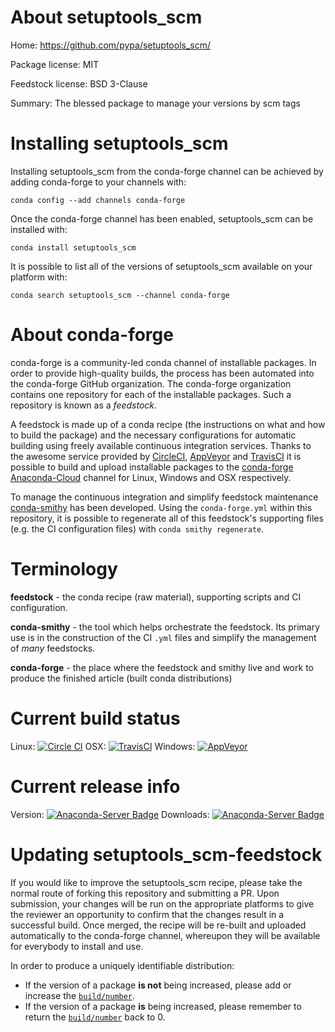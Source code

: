 About setuptools_scm
====================

Home: https://github.com/pypa/setuptools_scm/

Package license: MIT

Feedstock license: BSD 3-Clause

Summary: The blessed package to manage your versions by scm tags



Installing setuptools_scm
=========================

Installing setuptools_scm from the conda-forge channel can be achieved by adding conda-forge to your channels with:

```
conda config --add channels conda-forge
```

Once the conda-forge channel has been enabled, setuptools_scm can be installed with:

```
conda install setuptools_scm
```

It is possible to list all of the versions of setuptools_scm available on your platform with:

```
conda search setuptools_scm --channel conda-forge
```


About conda-forge
=================

conda-forge is a community-led conda channel of installable packages.
In order to provide high-quality builds, the process has been automated into the
conda-forge GitHub organization. The conda-forge organization contains one repository 
for each of the installable packages. Such a repository is known as a *feedstock*.

A feedstock is made up of a conda recipe (the instructions on what and how to build
the package) and the necessary configurations for automatic building using freely
available continuous integration services. Thanks to the awesome service provided by
[CircleCI](https://circleci.com/), [AppVeyor](http://www.appveyor.com/)
and [TravisCI](https://travis-ci.org/) it is possible to build and upload installable
packages to the [conda-forge](https://anaconda.org/conda-forge)
[Anaconda-Cloud](http://docs.anaconda.org/) channel for Linux, Windows and OSX respectively.

To manage the continuous integration and simplify feedstock maintenance
[conda-smithy](http://github.com/conda-forge/conda-smithy) has been developed.
Using the ``conda-forge.yml`` within this repository, it is possible to regenerate all of
this feedstock's supporting files (e.g. the CI configuration files) with ``conda smithy regenerate``.


Terminology
===========

**feedstock** - the conda recipe (raw material), supporting scripts and CI configuration.

**conda-smithy** - the tool which helps orchestrate the feedstock.
                   Its primary use is in the construction of the CI ``.yml`` files
                   and simplify the management of *many* feedstocks.

**conda-forge** - the place where the feedstock and smithy live and work to
                  produce the finished article (built conda distributions)

Current build status
====================

Linux: [![Circle CI](https://circleci.com/gh/conda-forge/setuptools_scm-feedstock.svg?style=svg)](https://circleci.com/gh/conda-forge/setuptools_scm-feedstock)
OSX: [![TravisCI](https://travis-ci.org/conda-forge/setuptools_scm-feedstock.svg?branch=master)](https://travis-ci.org/conda-forge/setuptools_scm-feedstock) 
Windows: [![AppVeyor](https://ci.appveyor.com/api/projects/status/github/conda-forge/setuptools-scm-feedstock?svg=True)](https://ci.appveyor.com/project/conda-forge/setuptools-scm-feedstock/branch/master)

Current release info
====================
Version: [![Anaconda-Server Badge](https://anaconda.org/conda-forge/setuptools_scm/badges/version.svg)](https://anaconda.org/conda-forge/setuptools_scm)
Downloads: [![Anaconda-Server Badge](https://anaconda.org/conda-forge/setuptools_scm/badges/downloads.svg)](https://anaconda.org/conda-forge/setuptools_scm)


Updating setuptools_scm-feedstock
=================================

If you would like to improve the setuptools_scm recipe, please take the normal
route of forking this repository and submitting a PR. Upon submission, your changes will
be run on the appropriate platforms to give the reviewer an opportunity to confirm that the
changes result in a successful build. Once merged, the recipe will be re-built and uploaded
automatically to the conda-forge channel, whereupon they will be available for everybody to
install and use.

In order to produce a uniquely identifiable distribution:
 * If the version of a package **is not** being increased, please add or increase
   the [``build/number``](http://conda.pydata.org/docs/building/meta-yaml.html#build-number-and-string). 
 * If the version of a package **is** being increased, please remember to return
   the [``build/number``](http://conda.pydata.org/docs/building/meta-yaml.html#build-number-and-string)
   back to 0.
